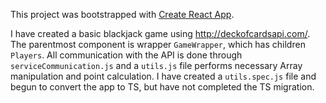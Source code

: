 This project was bootstrapped with [Create React App](https://github.com/facebookincubator/create-react-app).

I have created a basic blackjack game using http://deckofcardsapi.com/. 
The parentmost component is wrapper `GameWrapper`, which has children `Players`.
All communication with the API is done through `serviceCommunication.js` and a `utils.js` file
performs necessary Array manipulation and point calculation.
I have created a `utils.spec.js` file and begun to convert the app to TS, but have not completed
the TS migration.
